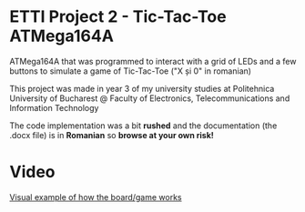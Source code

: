 # ETTI Project 2 - Tic-Tac-Toe ATMega164A

ATMega164A that was programmed to interact with a grid of LEDs and a few buttons to simulate a game of Tic-Tac-Toe ("X și 0" in romanian)

This project was made in year 3 of my university studies at Politehnica University of Bucharest @ Faculty of Electronics, Telecommunications and Information Technology

The code implementation was a bit **rushed** and the documentation (the .docx file) is in **Romanian** so **browse at your own risk!**

# Video

[Visual example of how the board/game works](https://youtu.be/dVdUlUH73Mw)
